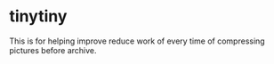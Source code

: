 # tinytiny
This is for helping improve reduce work of every time of compressing pictures before archive.
